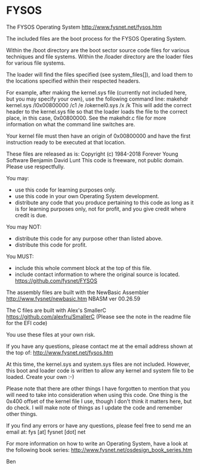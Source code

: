 # FYSOS
The FYSOS Operating System
  http://www.fysnet.net/fysos.htm
  
The included files are the boot process for the FYSOS Operating System.

Within the /boot directory are the boot sector source code files for various techniques and file systems.
Within the /loader directory are the loader files for various file systems.

The loader will find the files specified (see system_files[]), and load them to the locations specified
 within their respected headers.
 
For example, after making the kernel.sys file (currently not included here, but you may specify your own), use
 the following command line:
   makehdr kernel.sys /l0x00800000 /c1 /e /okernel0.sys /x /k
 This will add the correct header to the kernel.sys file so that the loader loads the file to the
 correct place, in this case, 0x00800000.
 See the makehdr.c file for more information on what the command line switches are.
 
Your kernel file must then have an origin of 0x00800000 and have the first instruction ready to be executed at
 that location.
  
These files are released as is:
  Copyright (c) 1984-2018    Forever Young Software  Benjamin David Lunt
  This code is freeware, not public domain.  Please use respectfully.

You may:
   - use this code for learning purposes only.
   - use this code in your own Operating System development.
   - distribute any code that you produce pertaining to this code
     as long as it is for learning purposes only, not for profit,
     and you give credit where credit is due.

You may NOT:
   - distribute this code for any purpose other than listed above.
   - distribute this code for profit.

You MUST:
   - include this whole comment block at the top of this file.
   - include contact information to where the original source is located.
             https://github.com/fysnet/FYSOS

The assembly files are built with the NewBasic Assembler
    http://www.fysnet/newbasic.htm
         NBASM ver 00.26.59

The C files are built with Alex's SmallerC
    https://github.com/alexfru/SmallerC
(Please see the note in the readme file for the EFI code)
    
You use these files at your own risk.
 
If you have any questions, please contact me at the email address shown at the top of:
  http://www.fysnet.net/fysos.htm
 
At this time, the kernel.sys and system.sys files are not included.  However, this boot and loader
 code is written to allow any kernel and system file to be loaded.  Create your own  :-)
  
Please note that there are other things I have forgotten to mention that you will need to take
 into consideration when using this code.  One thing is the 0x400 offset of the kernel file I use,
 though I don't think it matters here, but do check.  I will make note of things as I update the
 code and remember other things.
  
If you find any errors or have any questions, please feel free to send me an email at:
  fys [at] fysnet [dot] net

For more information on how to write an Operating System, have a look at the following book series:
  http://www.fysnet.net/osdesign_book_series.htm
  
Ben

